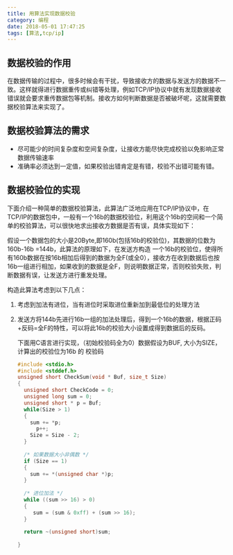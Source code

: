 ```yaml
---
title: 用算法实现数据校验
category: 编程
date: 2018-05-01 17:47:25
tags: [算法,tcp/ip]
---
```


## 数据校验的作用

在数据传输的过程中，很多时候会有干扰，导致接收方的数据与发送方的数据不一致。这样就得进行数据重传或纠错等处理，例如TCP/IP协议中就有发现数据接收错误就会要求重传数据包等机制。接收方如何判断数据是否被破坏呢，这就需要数据校验算法来实现了。

## 数据校验算法的需求

- 尽可能少的时间复杂度和空间复杂度，让接收方能尽快完成校验以免影响正常数据传输速率
- 准确率必须达到一定值，如果校验出错肯定是有错，校验不出错可能有错。

## 数据校验位的实现

下面介绍一种简单的数据校验算法，此算法广泛地应用在TCP/IP协议中，在TCP/IP的数据包中，一般有一个16b的数据校验位，利用这个16b的空间和一个简单的校验算法，可以很快地求出接收方数据是否有误，具体实现如下：

假设一个数据包的大小是20Byte,即160b(包括16b的校验位)，其数据的位数为160b-16b =144b，此算法的原理如下，在发送方构造 一个16b的校验位，使得所有160b数据在按16b相加后得到的数据为全F(或全0），接收方在收到数据后也按16b一组进行相加，如果收到的数据是全F，则说明数据正常，否则校验失败，判断数据有误，让发送方进行重发处理。

构造此算法考虑到以下几点：

1. 考虑到加法有进位，当有进位时采取进位重新加到最低位的处理方法

2. 发送方将144b先进行16b一组的加法处理后，得到一个16b的数据，根据正码+反码=全F的特性，可以将此16b的校验大小设置成得到数据后的反码。

   下面用C语言进行实现，（初始校验码全为0）数据假设为BUF, 大小为SIZE，计算出的校验位为16b 的 校验码

   ```c
   #include <stdio.h>
   #include <stddef.h>
   unsigned short CheckSum(void * Buf, size_t Size)
   {
     unsigned short CheckCode = 0;
     unsigned long sum = 0;
     unsigned short * p = Buf;
     while(Size > 1)
     {
       sum += *p;
         p++;
       Size = Size - 2;
     }
     
     /* 如果数据大小非偶数 */
     if (Size == 1)
     {
       sum += *(unsigned char *)p;
     }
     
     /* 进位加法 */
     while ((sum >> 16) > 0)
     {
        sum = (sum & 0xff) + (sum >> 16);           
     }
            
     return ~(unsigned short)sum;
     
   }
   ```

   ​

